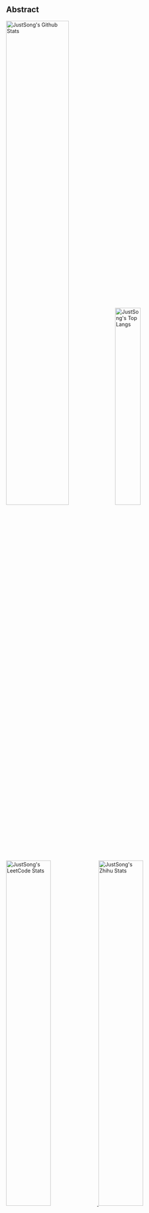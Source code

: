 ## Abstract
<p>
  <img src="https://github-readme-stats.vercel.app/api?username=songquanpeng&show_icons=true&hide_border=true" alt="JustSong's Github Stats" width="58%" />
  <img src="https://github-readme-stats.vercel.app/api/top-langs/?username=songquanpeng&layout=compact&hide_border=true&langs_count=10" alt="JustSong's Top Langs" width="37%" /> 
</p>

<a href="https://github.com/songquanpeng/stats-cards">
<p>
  <img src="https://stats.justsong.cn/api/leetcode/?username=quanpeng&theme=light" alt="JustSong's LeetCode Stats" width="49%" />
  <img src="https://stats.justsong.cn/api/zhihu/?username=songwonderful&theme=light" alt="JustSong's Zhihu Stats" width="49%" /> 
</p>
</a>

![skills](https://skillicons.dev/icons?i=c,cpp,go,py,html,css,js,nodejs,java,md,pytorch,tensorflow,flask,fastapi,express,qt,react,cmake,docker,git,linux,nginx,mysql,redis,sqlite,githubactions,heroku,vercel,visualstudio,vscode)


## Top Projects
|Project|Description|Stars|
|:--|:--|:--|
|[message-pusher](https://github.com/songquanpeng/message-pusher)|搭建专属于你的微信消息推送服务，支持 Markdown，支持发送邮件消息，可以选择部署在 Heroku 上，无需自己的服务器|`567⭐`|
|[go-file](https://github.com/songquanpeng/go-file)|基于 Go 的文件分享工具，仅单可执行文件，开箱即用，内置图床和视频播放页面. File sharing tool based on Go.|`436⭐`|
|[pytorch-template](https://github.com/songquanpeng/pytorch-template)|To be the world's best PyTorch project template.|`134⭐`|
|[stats-cards](https://github.com/songquanpeng/stats-cards)|在 README 中展示你在知乎，GitHub，B 站，LeetCode，掘金，CSDN，牛客等网站的数据，也可用于服务状态监控. Show your LeetCode & GitHub stats in GitHub Profile.|`101⭐`|
|[pronunciation-corrector](https://github.com/songquanpeng/pronunciation-corrector)|拯救你的英语发音，告别因发音错误带来的尴尬！|`100⭐`|
|[blog](https://github.com/songquanpeng/blog)|基于 Node.js 的个人博客系统. Node.js based blog system.|`38⭐`|
|[battle-city](https://github.com/songquanpeng/battle-city)|基于 TypeScript 的《坦克大战》的非标准实现. Yet another Battle City implementation with TypeScript.|`22⭐`|
|[microblog](https://github.com/songquanpeng/microblog)|基于 Go 的个人微博客，一个供你闲言碎语的地方. Go based microblog system.|`17⭐`|
|[L2M-GAN](https://github.com/songquanpeng/L2M-GAN)|Unofficial PyTorch implementation of "L2M-GAN: Learning To Manipulate Latent Space Semantics for Facial Attribute Editing".|`16⭐`|
|[v2ex-clone](https://github.com/songquanpeng/v2ex-clone)|V2EX 风格的论坛程序. V2EX's Node.js clone.|`16⭐`|

## Recent Updates
|Project|Description|Last Update|
|:--|:--|:--|
|[blog](https://github.com/songquanpeng/blog)|基于 Node.js 的个人博客系统. Node.js based blog system.|![2022-11-20 18:23:45](https://img.shields.io/badge/2022--11--20-18%3A23%3A45-brightgreen?style=flat-square)|
|[blog-theme-bootstrap](https://github.com/songquanpeng/blog-theme-bootstrap)|Theme for the following blog system: https://github.com/songquanpeng/blog|![2022-11-20 18:05:01](https://img.shields.io/badge/2022--11--20-18%3A05%3A01-brightgreen?style=flat-square)|
|[text-formatter](https://github.com/songquanpeng/text-formatter)|功能丰富的在线文本清理工具，可用于 PDF、PPT、CAJ 等文字复制格式化，去除多余的空格与换行|![2022-11-20 16:46:19](https://img.shields.io/badge/2022--11--20-16%3A46%3A19-brightgreen?style=flat-square)|
|[gin-template](https://github.com/songquanpeng/gin-template)|用于 Gin & React 项目的模板. Template for Gin & React projects.|![2022-11-19 17:54:11](https://img.shields.io/badge/2022--11--19-17%3A54%3A11-brightgreen?style=flat-square)|
|[stats-cards](https://github.com/songquanpeng/stats-cards)|在 README 中展示你在知乎，GitHub，B 站，LeetCode，掘金，CSDN，牛客等网站的数据，也可用于服务状态监控. Show your LeetCode & GitHub stats in GitHub Profile.|![2022-11-18 18:29:53](https://img.shields.io/badge/2022--11--18-18%3A29%3A53-brightgreen?style=flat-square)|
|[message-pusher](https://github.com/songquanpeng/message-pusher)|搭建专属于你的微信消息推送服务，支持 Markdown，支持发送邮件消息，可以选择部署在 Heroku 上，无需自己的服务器|![2022-11-18 17:41:32](https://img.shields.io/badge/2022--11--18-17%3A41%3A32-brightgreen?style=flat-square)|
|[bulma-template](https://github.com/songquanpeng/bulma-template)|Template for Bulma.|![2022-11-18 12:20:14](https://img.shields.io/badge/2022--11--18-12%3A20%3A14-brightgreen?style=flat-square)|
|[pronunciation-corrector](https://github.com/songquanpeng/pronunciation-corrector)|拯救你的英语发音，告别因发音错误带来的尴尬！|![2022-11-16 11:24:22](https://img.shields.io/badge/2022--11--16-11%3A24%3A22-brightgreen?style=flat-square)|
|[chat-room](https://github.com/songquanpeng/chat-room)|基于 Node.js 开发的聊天室应用. Chat room powered by Node.js.|![2022-11-15 17:27:04](https://img.shields.io/badge/2022--11--15-17%3A27%3A04-brightgreen?style=flat-square)|
|[blog-theme-w3](https://github.com/songquanpeng/blog-theme-w3)|Theme for the following blog system: https://github.com/songquanpeng/blog|![2022-11-15 10:18:21](https://img.shields.io/badge/2022--11--15-10%3A18%3A21-brightgreen?style=flat-square)|



*Last updated on: 2022-11-20 20:33:32*

